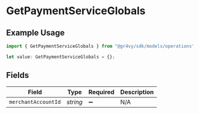 # GetPaymentServiceGlobals

## Example Usage

```typescript
import { GetPaymentServiceGlobals } from "@gr4vy/sdk/models/operations";

let value: GetPaymentServiceGlobals = {};
```

## Fields

| Field               | Type                | Required            | Description         |
| ------------------- | ------------------- | ------------------- | ------------------- |
| `merchantAccountId` | *string*            | :heavy_minus_sign:  | N/A                 |